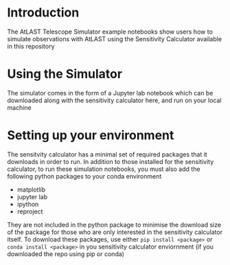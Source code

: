 Introduction
==========

The AtLAST Telescope Simulator example notebooks show users how to simulate
observations with AtLAST using the Sensitivity Calculator available in this 
repository

Using the Simulator
================================
The simulator comes in the form of a Jupyter lab notebook which can be downloaded
along with the sensitivity calculator here, and run on your local machine


Setting up your environment
===================================

The sensitvity calculator has a minimal set of required packages that it downloads
in order to run. In addition to those installed for the sensitivity calculator, to run
these simulation notebooks, you must also add the following python packages to your
conda environment

* matplotlib
* jupyter lab
* ipython
* reproject

They are not included in the python package to minimise the download size of the package
for those who are only interested in the sensitivity calculator itself.  To download
these packages, use either `pip install <package>` or `conda install <package>` in you
sensitivity calculator enviornment (if you downloaded the repo using pip or conda)
